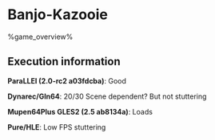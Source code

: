 # Banjo-Kazooie 

%game_overview%

## Execution information

**ParaLLEl (2.0-rc2 a03fdcba)**: Good

**Dynarec/Gln64**: 20/30 Scene dependent? But not stuttering

**Mupen64Plus GLES2 (2.5 ab8134a)**: Loads

**Pure/HLE**: Low FPS stuttering